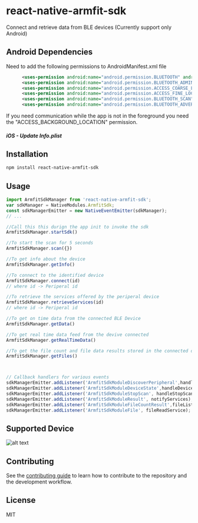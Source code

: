 # react-native-armfit-sdk

Connect and retrieve data from BLE devices
(Currently support only Android)
## Android Dependencies

Need to add the following permissions to AndroidManifest.xml file
```xml
      <uses-permission android:name="android.permission.BLUETOOTH" android:maxSdkVersion="30" />
      <uses-permission android:name="android.permission.BLUETOOTH_ADMIN" android:maxSdkVersion="30" />
      <uses-permission android:name="android.permission.ACCESS_COARSE_LOCATION" android:maxSdkVersion="28"/>
      <uses-permission android:name="android.permission.ACCESS_FINE_LOCATION"/>
      <uses-permission android:name="android.permission.BLUETOOTH_SCAN" />
      <uses-permission android:name="android.permission.BLUETOOTH_ADVERTISE" />
```
If you need communication while the app is not in the foreground you need the "ACCESS_BACKGROUND_LOCATION" permission.

##### iOS - Update Info.plist
<!-- In iOS >= 13 you need to add the `NSBluetoothAlwaysUsageDescription` string key.  -->
## Installation

```sh
npm install react-native-armfit-sdk
```

## Usage

```js
import ArmfitSdkManager from 'react-native-armfit-sdk';
var sdkManager = NativeModules.ArmfitSdk;
const sdkManagerEmitter = new NativeEventEmitter(sdkManager);
// ...

//Call this this durign the app init to invoke the sdk
ArmfitSdkManager.startSdk()

//To start the scan for 5 seconds
ArmfitSdkManager.scan({})

//To get info about the device
ArmfitSdkManager.getInfo()

//To connect to the identified device
ArmfitSdkManager.connect(id)
// where id -> Periperal id

//To retrieve the services offered by the periperal device
ArmfitSdkManager.retrieveServices(id)
// where id -> Periperal id

//To get on time data from the connected BLE Device
ArmfitSdkManager.getData()

//To get real time data feed from the devive connected
ArmfitSdkManager.getRealTimeData()

//To get the file count and file data results stored in the connected device
ArmfitSdkManager.getFiles()



// Callback handlers for various events
sdkManagerEmitter.addListener('ArmfitSdkModuleDiscoverPeripheral',handleDiscoverPeripheral);
sdkManagerEmitter.addListener('ArmfitSdkModuleDeviceState',handleDevicestate);
sdkManagerEmitter.addListener('ArmfitSdkModuleStopScan', handleStopScan);
sdkManagerEmitter.addListener('ArmfitSdkModuleResult', notifyServices);
sdkManagerEmitter.addListener('ArmfitSdkModuleFileCountResult',fileListServices);
sdkManagerEmitter.addListener('ArmfitSdkModuleFile', fileReadService);
```

## Supported Device
![alt text](https://static.wixstatic.com/media/34caa4_bcab5acf4b0247dea8b3528a2da65d62~mv2.jpg/v1/crop/x_0,y_2,w_530,h_337/fill/w_422,h_268,al_c,q_90/BP2.webp)
## Contributing

See the [contributing guide](CONTRIBUTING.md) to learn how to contribute to the repository and the development workflow.

## License

MIT
